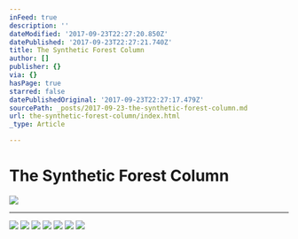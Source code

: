 ```yaml
---
inFeed: true
description: ''
dateModified: '2017-09-23T22:27:20.850Z'
datePublished: '2017-09-23T22:27:21.740Z'
title: The Synthetic Forest Column
author: []
publisher: {}
via: {}
hasPage: true
starred: false
datePublishedOriginal: '2017-09-23T22:27:17.479Z'
sourcePath: _posts/2017-09-23-the-synthetic-forest-column.md
url: the-synthetic-forest-column/index.html
_type: Article

---
```

# The Synthetic Forest Column
![](https://imgflo.herokuapp.com/graph/2b2431f8e7ba7b0/bd01d07c011666f4e941890186ce471f/croprotate.jpg?cropheight=2093&cropwidth=2093&degrees=0&input=https%3A%2F%2Fthe-grid-user-content.s3-us-west-2.amazonaws.com%2F1b99e4b3-b93d-49a5-80cd-40ca10dd627e.jpg&x=34&y=34)

---

![](https://the-grid-user-content.s3-us-west-2.amazonaws.com/c96badeb-fd92-4321-b2cd-fe0a7826f4fb.jpg)
![](https://the-grid-user-content.s3-us-west-2.amazonaws.com/814cbcb3-0a16-4dec-a4cb-1b11976f9561.jpg)
![](https://the-grid-user-content.s3-us-west-2.amazonaws.com/16ae6b22-2a65-4c80-894d-c1b82f099626.jpg)
![](https://imgflo.herokuapp.com/graph/2b2431f8e7ba7b0/918e9c69e5a1fb16727dcfeba59cd289/croprotate.jpg?cropheight=1680&cropwidth=3649&degrees=0&input=https%3A%2F%2Fthe-grid-user-content.s3-us-west-2.amazonaws.com%2Fb4fffdad-e0fb-4f51-aa59-3777d2872cd1.jpg&x=98&y=240)
![](https://imgflo.herokuapp.com/graph/2b2431f8e7ba7b0/18a18352ac81af03cc6bbfe02ea287e1/croprotate.jpg?cropheight=2100&cropwidth=3240&degrees=0&input=https%3A%2F%2Fthe-grid-user-content.s3-us-west-2.amazonaws.com%2F35fbff98-580d-42c7-a2b5-0e7f2248c860.jpg&x=300&y=30)
![](https://imgflo.herokuapp.com/graph/2b2431f8e7ba7b0/7dc4cffcaf808f095afc6473578c6a37/croprotate.jpg?cropheight=1560&cropwidth=3649&degrees=0&input=https%3A%2F%2Fthe-grid-user-content.s3-us-west-2.amazonaws.com%2Fd8a44db2-c751-4c4a-92c4-9438d4b96928.jpg&x=102&y=300)
![](https://the-grid-user-content.s3-us-west-2.amazonaws.com/91f533a0-2f67-4b4d-abfd-fc4c57104287.jpg)